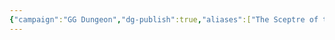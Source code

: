 ```yaml
---
{"campaign":"GG Dungeon","dg-publish":true,"aliases":["The Sceptre of the Merovings","Палка","Скипетр"],"permalink":"/posoh-meravinga/","dgPassFrontmatter":true}
---
```



